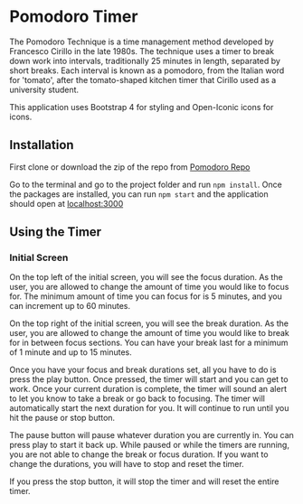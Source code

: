 # Pomodoro Timer

The Pomodoro Technique is a time management method developed by Francesco Cirillo in the late 1980s.
The technique uses a timer to break down work into intervals, traditionally 25 minutes in length, separated by short breaks. Each interval is known as a pomodoro, from the Italian word for 'tomato', after the tomato-shaped kitchen timer that Cirillo used as a university student.

This application uses Bootstrap 4 for styling and Open-Iconic icons for icons.

## Installation

First clone or download the zip of the repo from [Pomodoro Repo](https://github.com/jdavisson87/thinkful-pomodoro)

Go to the terminal and go to the project folder and run `npm install`.
Once the packages are installed, you can run `npm start` and the application should open at [localhost:3000](http://localhost:3000/thinkful-pomodoro)

## Using the Timer

### Initial Screen

On the top left of the initial screen, you will see the focus duration. As the user, you are allowed to change the amount of time you would like to focus for. The minimum amount of time you can focus for is 5 minutes, and you can increment up to 60 minutes.

On the top right of the initial screen, you will see the break duration. As the user, you are allowed to change the amount of time you would like to break for in between focus sections. You can have your break last for a minimum of 1 minute and up to 15 minutes.

Once you have your focus and break durations set, all you have to do is press the play button. Once pressed, the timer will start and you can get to work. Once your current duration is complete, the timer will sound an alert to let you know to take a break or go back to focusing. The timer will automatically start the next duration for you. It will continue to run until you hit the pause or stop button.

The pause button will pause whatever duration you are currently in. You can press play to start it back up. While paused or while the timers are running, you are not able to change the break or focus duration. If you want to change the durations, you will have to stop and reset the timer.

If you press the stop button, it will stop the timer and will reset the entire timer.
